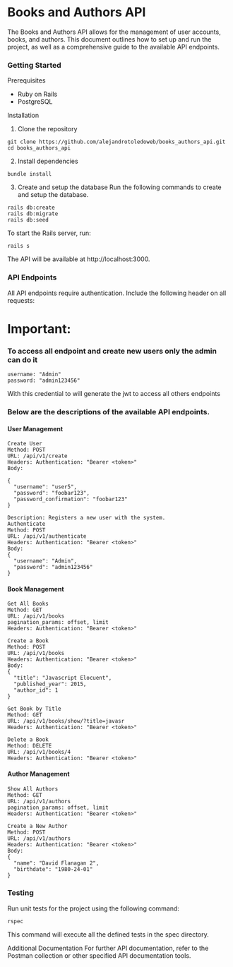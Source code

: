 # Books and Authors API
The Books and Authors API allows for the management of user accounts, books, and authors. This document outlines how to set up and run the project, as well as a comprehensive guide to the available API endpoints.

### Getting Started
Prerequisites
- Ruby on Rails
- PostgreSQL

Installation
1. Clone the repository
```
git clone https://github.com/alejandrotoledoweb/books_authors_api.git
cd books_authors_api
```

2. Install dependencies
```
bundle install
```

3. Create and setup the database
Run the following commands to create and setup the database.
```
rails db:create
rails db:migrate
rails db:seed
```
To start the Rails server, run:

```
rails s
```
The API will be available at http://localhost:3000.

### API Endpoints
All API endpoints require authentication. Include the following header on all requests:

# Important:
### To access all endpoint and create new users only the admin can do it

```
username: "Admin"
password: "admin123456"
```
With this credential to will generate the jwt to access all others endpoints

### Below are the descriptions of the available API endpoints.


#### User Management
```
Create User
Method: POST
URL: /api/v1/create
Headers: Authentication: "Bearer <token>"
Body:

{
  "username": "user5",
  "password": "foobar123",
  "password_confirmation": "foobar123"
}
```

```
Description: Registers a new user with the system.
Authenticate
Method: POST
URL: /api/v1/authenticate
Headers: Authentication: "Bearer <token>"
Body:
{
  "username": "Admin",
  "password": "admin123456"
}
````

#### Book Management
```
Get All Books
Method: GET
URL: /api/v1/books
pagination_params: offset, limit
Headers: Authentication: "Bearer <token>"
````
```
Create a Book
Method: POST
URL: /api/v1/books
Headers: Authentication: "Bearer <token>"
Body:
{
  "title": "Javascript Elocuent",
  "published_year": 2015,
  "author_id": 1
}
```
```
Get Book by Title
Method: GET
URL: /api/v1/books/show/?title=javasr
Headers: Authentication: "Bearer <token>"
````
```
Delete a Book
Method: DELETE
URL: /api/v1/books/4
Headers: Authentication: "Bearer <token>"
```
#### Author Management
```
Show All Authors
Method: GET
URL: /api/v1/authors
pagination_params: offset, limit
Headers: Authentication: "Bearer <token>"
````
```
Create a New Author
Method: POST
URL: /api/v1/authors
Headers: Authentication: "Bearer <token>"
Body:
{
  "name": "David Flanagan 2",
  "birthdate": "1980-24-01"
}
```
### Testing
Run unit tests for the project using the following command:

```
rspec
```
This command will execute all the defined tests in the spec directory.

Additional Documentation
For further API documentation, refer to the Postman collection or other specified API documentation tools.

